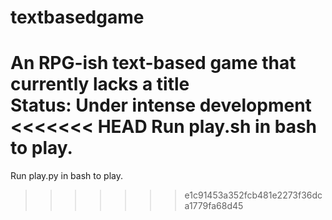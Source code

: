 # textbasedgame
An RPG-ish text-based game that currently lacks a title
<br>
Status: Under intense development
<br>
<<<<<<< HEAD
Run play.sh in bash to play.
=======
Run play.py in bash to play.
>>>>>>> e1c91453a352fcb481e2273f36dca1779fa68d45
